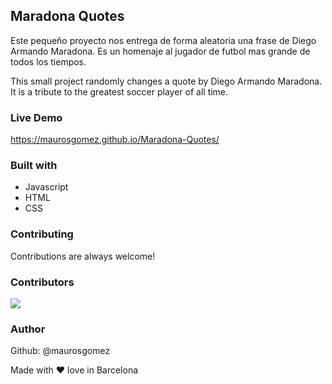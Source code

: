 ## Maradona Quotes

Este pequeño proyecto nos entrega de forma aleatoria una frase de Diego Armando Maradona. Es un homenaje al jugador de futbol mas grande de todos los tiempos.

This small project randomly changes a quote by Diego Armando Maradona. It is a tribute to the greatest soccer player of all time.

### Live Demo
https://maurosgomez.github.io/Maradona-Quotes/

### Built with
- Javascript
- HTML
- CSS

### Contributing
Contributions are always welcome!

### Contributors
[![](https://github.com/10035.png?size=50)](https://github.com/10035)

### Author 
Github: @maurosgomez


Made with ❤️ love in Barcelona

